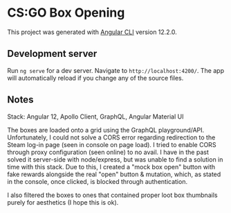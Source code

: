 # CS:GO Box Opening

This project was generated with [Angular CLI](https://github.com/angular/angular-cli) version 12.2.0.

## Development server

Run `ng serve` for a dev server. Navigate to `http://localhost:4200/`. The app will automatically reload if you change any of the source files.

## Notes

Stack: Angular 12, Apollo Client, GraphQL, Angular Material UI

The boxes are loaded onto a grid using the GraphQL playground/API. Unfortunately, I could not solve a CORS error regarding redirection to the Steam log-in page (seen in console on page load). I tried to enable CORS through proxy configuration (seen online) to no avail. I have in the past solved it server-side with node/express, but was unable to find a solution in time with this stack. Due to this, I created a "mock box open" button with fake rewards alongside the real "open" button & mutation, which, as stated in the console, once clicked, is blocked through authentication.

I also filtered the boxes to ones that contained proper loot box thumbnails purely for aesthetics (I hope this is ok). 



